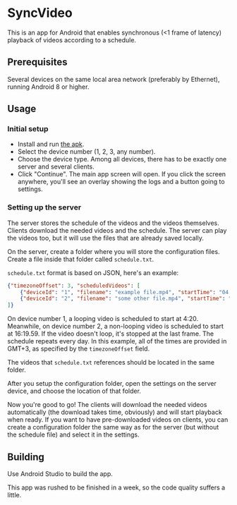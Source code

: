 # SyncVideo

This is an app for Android that enables synchronous (<1 frame of latency) playback of videos according to a schedule.

## Prerequisites
Several devices on the same local area network (preferably by Ethernet), running Android 8 or higher.

## Usage

### Initial setup
- Install and run [the apk](https://github.com/gottagofaster236/SyncVideo/releases/latest).
- Select the device number (1, 2, 3, any number).
- Choose the device type. Among all devices, there has to be exactly one server and several clients.
- Click "Continue". The main app screen will open. If you click the screen anywhere, you'll see an overlay showing the logs and a button going to settings.

### Setting up the server
The server stores the schedule of the videos and the videos themselves. Clients download the needed videos and the schedule. The server can play the videos too, but it will use the files that are already saved locally.

On the server, create a folder where you will store the configuration files. Create a file inside that folder called `schedule.txt`.

`schedule.txt` format is based on JSON, here's an example:

```json
{"timezoneOffset": 3, "scheduledVideos": [
    {"deviceId": "1", "filename": "example file.mp4", "startTime": "04:20", "loop": true},
    {"deviceId": "2", "filename": "some other file.mp4", "startTime": "16:19.59", "loop": false}
]}
```
On device number 1, a looping video is scheduled to start at 4:20. Meanwhile, on device number 2, a non-looping video is scheduled to start at 16:19.59. If the video doesn't loop, it's stopped at the last frame. The schedule repeats every day. In this example, all of the times are provided in GMT+3, as specified by the `timezoneOffset` field.

The videos that `schedule.txt` references should be located in the same folder.

After you setup the configuration folder, open the settings on the server device, and choose the location of that folder.

Now you're good to go! The clients will download the needed videos automatically (the download takes time, obviously) and will start playback when ready. If you want to have pre-downloaded videos on clients, you can create a configuration folder the same way as for the server (but without the schedule file) and select it in the settings.

## Building
Use Android Studio to build the app.

This app was rushed to be finished in a week, so the code quality suffers a little.
